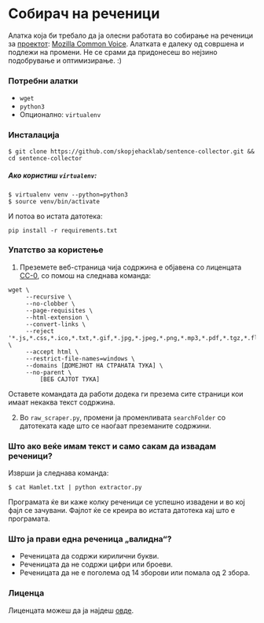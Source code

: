 # Собирач на реченици
Алатка која би требало да ја олесни работата во собирање на реченици за [проектот](https://mozilla.mk/2020/04/02/%d0%b0%d0%ba%d1%86%d0%b8%d1%98%d0%b0-common-voice-%d0%bd%d0%b0-%d0%bc%d0%b0%d0%ba%d0%b5%d0%b4%d0%be%d0%bd%d1%81%d0%ba%d0%b8/): [Mozilla Common Voice](https://voice.mozilla.org/mk). Алатката е далеку од совршена и подлежи на промени. Не се срами да придонесеш во нејзино подобрување и оптимизирање. :)

### Потребни алатки
- `wget`
- `python3`
- Опционално: `virtualenv`

### Инсталација

```
$ git clone https://github.com/skopjehacklab/sentence-collector.git && cd sentence-collector
```

##### Ако користиш `virtualenv`:

```
$ virtualenv venv --python=python3
$ source venv/bin/activate
```

И потоа во истата датотека:

```
pip install -r requirements.txt
```

### Упатство за користење

1. Преземете веб-страница чија содржина е објавена со лиценцата [CC-0](https://creativecommons.org/share-your-work/public-domain/cc0/), со помош на следнава команда:

```
wget \
     --recursive \
     --no-clobber \
     --page-requisites \
     --html-extension \
     --convert-links \
     --reject '*.js,*.css,*.ico,*.txt,*.gif,*.jpg,*.jpeg,*.png,*.mp3,*.pdf,*.tgz,*.flv,*.avi,*.mpeg,*.iso' \
     --accept html \
     --restrict-file-names=windows \
     --domains [ДОМЕЈНОТ НА СТРАНАТА ТУКА] \
     --no-parent \
         [ВЕБ САЈТОТ ТУКА]
```

Оставете командата да работи додека ги презема сите страници кои имаат некаква текст содржина.

2. Во `raw_scraper.py`, промени ја променливата `searchFolder` со датотеката каде што се наоѓаат преземаните содржини.

### Што ако веќе имам текст и само сакам да извадам реченици?

Изврши ја следнава команда:

```
$ cat Hamlet.txt | python extractor.py
```

Програмата ќе ви каже колку реченици се успешно извадени и во кој фајл се зачувани. Фајлот ќе се креира во истата датотека кај што е програмата.

### Што ја прави една реченица „валидна“?

* Реченицата да содржи кирилични букви.
* Реченицата да не содржи цифри или броеви.
* Реченицата да не е поголема од 14 зборови или помала од 2 збора.

### Лиценца

Лиценцата можеш да ја најдеш [овде](LICENSE).
